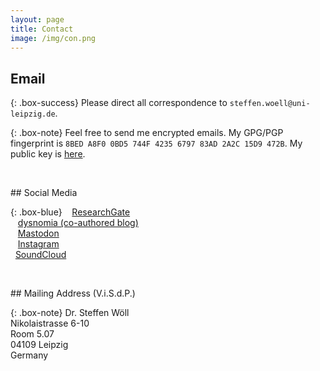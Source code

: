 ```yaml
---
layout: page
title: Contact
image: /img/con.png
---
```


## Email

{: .box-success}
Please direct all correspondence to `steffen.woell@uni-leipzig.de`.

{: .box-note}
Feel free to send me encrypted emails. My GPG/PGP fingerprint is `8BED A8F0 0BD5 744F 4235 6797 83AD 2A2C 15D9 472B`. My public key is [here](/dl/sw_pgp_public_key.asc).

<p>&nbsp;</p>
## Social Media

{: .box-blue}
<a href="https://www.researchgate.net/profile/Steffen_Woell3" target="_blank"><i class="fab fa-researchgate"></i></a>&nbsp;&nbsp;&nbsp;<a href="https://www.researchgate.net/profile/Steffen_Woell3" target="_blank">ResearchGate</a><br/>
<a href="https://write.as/dysnomia/" target="_blank"><i class="fas fa-feather-alt"></i></a>&nbsp;&nbsp;&nbsp;<a href="https://write.as/dysnomia/" target="_blank">dysnomia (co-authored blog)</a><br/>
<a href="https://mastodon.social/@SteffenWoell" target="_blank"><i class="fab fa-mastodon"></i></a>&nbsp;&nbsp;&nbsp;<a href="https://mastodon.social/@SteffenWoell" target="_blank">Mastodon</a><br/>
<a href="https://www.instagram.com/streetart_leipzig/" target="_blank"><i class="fab fa-instagram"></i></a>&nbsp;&nbsp;&nbsp;<a href="https://www.instagram.com/streetart_leipzig/" target="_blank">Instagram</a><br/>
<a href="https://soundcloud.com/w-a_s" target="_blank"><i class="fab fa-soundcloud"></i></a>&nbsp;&nbsp;<a href="https://soundcloud.com/w-a_s" target="_blank">SoundCloud</a>

<!-- <p>&nbsp;</p>
## Phone

{: .box-note}
Office: `+49 (341) 973 77 52`-->

<p>&nbsp;</p>
## Mailing Address (V.i.S.d.P.)

{: .box-note}
Dr. Steffen Wöll<br/>
Nikolaistrasse 6-10<br/>
Room 5.07<br/>
04109 Leipzig<br/>
Germany
